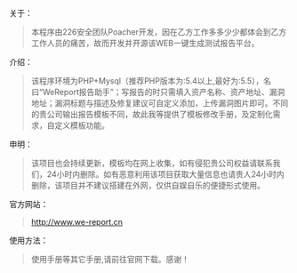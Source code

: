 关于：

>本程序由226安全团队Poacher开发，因在乙方工作多多少少都体会到乙方工作人员的痛苦，故而开发并开源该WEB一键生成测试报告平台。


介绍：

>该程序环境为PHP+Mysql（推荐PHP版本为:5.4以上,最好为:5.5），名曰“WeReport报告助手”；写报告的时只需填入资产名称、资产地址、漏洞地址；漏洞标题与描述及修复建议可自定义添加，上传漏洞图片即可。不同的贵公司输出报告模板不同，故此我等提供了模板修改手册，及定制化需求，自定义模板功能。


申明：

>该项目也会持续更新，模板均在网上收集，如有侵犯贵公司权益请联系我们，24小时内删除。如有恶意利用该项目获取大量信息也请贵人24小时内删除，该项目并不建议搭建在外网，仅供自娱自乐的便捷形式使用。

官方网站：
> http://www.we-report.cn

使用方法：
> 使用手册等其它手册,请前往官网下载。感谢！
